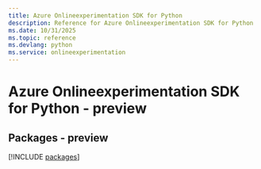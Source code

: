 ```yaml
---
title: Azure Onlineexperimentation SDK for Python
description: Reference for Azure Onlineexperimentation SDK for Python
ms.date: 10/31/2025
ms.topic: reference
ms.devlang: python
ms.service: onlineexperimentation
---
```

# Azure Onlineexperimentation SDK for Python - preview
## Packages - preview
[!INCLUDE [packages](onlineexperimentation-index.md)]